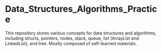 # Data_Structures_Algorithms_Practice
This repository stores various concepts for data structures and algorithms, including structs, pointers, nodes, stack, queue, list (ArrayList and LinkedList), and tree. Mostly composed of self-learned materials.
